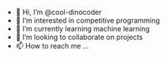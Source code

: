 - 👋 Hi, I’m @cool-dinocoder
- 👀 I’m interested in competitive programming
- 🌱 I’m currently learning machine learning
- 💞️ I’m looking to collaborate on projects
- 📫 How to reach me ...

<!---
cool-dinocoder/cool-dinocoder is a ✨ special ✨ repository because its `README.md` (this file) appears on your GitHub profile.
You can click the Preview link to take a look at your changes.
--->
